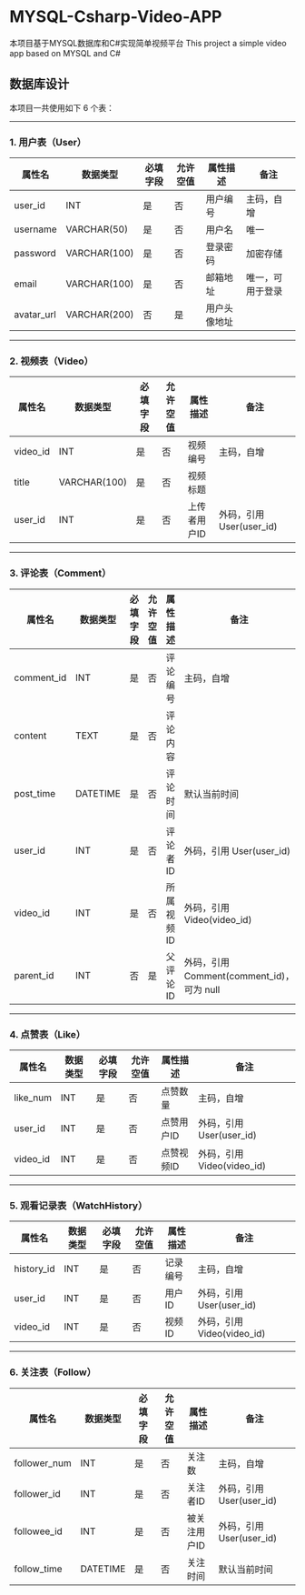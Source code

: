 # MYSQL-Csharp-Video-APP
本项目基于MYSQL数据库和C#实现简单视频平台  This project a simple video app based on MYSQL and C#



## 数据库设计

本项目一共使用如下 6 个表：

---

### 1. 用户表（User）

| 属性名     | 数据类型     | 必填字段 | 允许空值 | 属性描述     | 备注             |
|------------|--------------|----------|----------|--------------|------------------|
| user_id    | INT          | 是       | 否       | 用户编号     | 主码，自增       |
| username   | VARCHAR(50)  | 是       | 否       | 用户名       | 唯一             |
| password   | VARCHAR(100) | 是       | 否       | 登录密码     | 加密存储         |
| email      | VARCHAR(100) | 是       | 否       | 邮箱地址     | 唯一，可用于登录 |
| avatar_url | VARCHAR(200) | 否       | 是       | 用户头像地址 |                  |

---

### 2. 视频表（Video）

| 属性名   | 数据类型     | 必填字段 | 允许空值 | 属性描述     | 备注                        |
|----------|--------------|----------|----------|--------------|-----------------------------|
| video_id | INT          | 是       | 否       | 视频编号     | 主码，自增                 |
| title    | VARCHAR(100) | 是       | 否       | 视频标题     |                             |
| user_id  | INT          | 是       | 否       | 上传者用户ID | 外码，引用 User(user_id)   |

---

### 3. 评论表（Comment）

| 属性名     | 数据类型 | 必填字段 | 允许空值 | 属性描述     | 备注                                          |
|------------|----------|----------|----------|--------------|-----------------------------------------------|
| comment_id | INT      | 是       | 否       | 评论编号     | 主码，自增                                   |
| content    | TEXT     | 是       | 否       | 评论内容     |                                               |
| post_time  | DATETIME | 是       | 否       | 评论时间     | 默认当前时间                                 |
| user_id    | INT      | 是       | 否       | 评论者ID     | 外码，引用 User(user_id)                     |
| video_id   | INT      | 是       | 否       | 所属视频ID   | 外码，引用 Video(video_id)                   |
| parent_id  | INT      | 否       | 是       | 父评论ID     | 外码，引用 Comment(comment_id)，可为 null   |

---

### 4. 点赞表（Like）

| 属性名   | 数据类型 | 必填字段 | 允许空值 | 属性描述    | 备注                        |
|----------|----------|----------|----------|-------------|-----------------------------|
| like_num | INT      | 是       | 否       | 点赞数量    | 主码，自增                 |
| user_id  | INT      | 是       | 否       | 点赞用户ID  | 外码，引用 User(user_id)   |
| video_id | INT      | 是       | 否       | 点赞视频ID  | 外码，引用 Video(video_id) |

---

### 5. 观看记录表（WatchHistory）

| 属性名     | 数据类型 | 必填字段 | 允许空值 | 属性描述  | 备注                        |
|------------|----------|----------|----------|-----------|-----------------------------|
| history_id | INT      | 是       | 否       | 记录编号  | 主码，自增                 |
| user_id    | INT      | 是       | 否       | 用户ID    | 外码，引用 User(user_id)   |
| video_id   | INT      | 是       | 否       | 视频ID    | 外码，引用 Video(video_id) |

---

### 6. 关注表（Follow）

| 属性名       | 数据类型 | 必填字段 | 允许空值 | 属性描述       | 备注                        |
|--------------|----------|----------|----------|----------------|-----------------------------|
| follower_num | INT      | 是       | 否       | 关注数         | 主码，自增                 |
| follower_id  | INT      | 是       | 否       | 关注者ID       | 外码，引用 User(user_id)   |
| followee_id  | INT      | 是       | 否       | 被关注用户ID   | 外码，引用 User(user_id)   |
| follow_time  | DATETIME | 是       | 否       | 关注时间       | 默认当前时间               |


